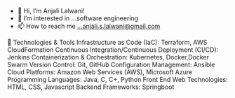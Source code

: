 - 👋 Hi, I’m Anjali Lalwani!
- 👀 I’m interested in ...software engineering
- 📫 How to reach me ...anjali.s.lalwani@gmail.com

🔧 Technologies & Tools
Infrastructure as Code (IaC): Terraform, AWS CloudFormation
Continuous Integration/Continuous Deployment (CI/CD): Jenkins
Containerization & Orchestration: Kubernetes, Docker,Docker Swarm
Version Control: Git, GitHub
Configuration Management: Ansible
Cloud Platforms: Amazon Web Services (AWS), Microsoft Azure
Programming Languages: Java, C, C+, Python
Front End Web Technologies: HTML, CSS, Javascript
Backend Frameworks: Springboot


<!---
AnjaliLalwaniGit/AnjaliLalwaniGit is a ✨ special ✨ repository because its `README.md` (this file) appears on your GitHub profile.
You can click the Preview link to take a look at your changes.
--->
